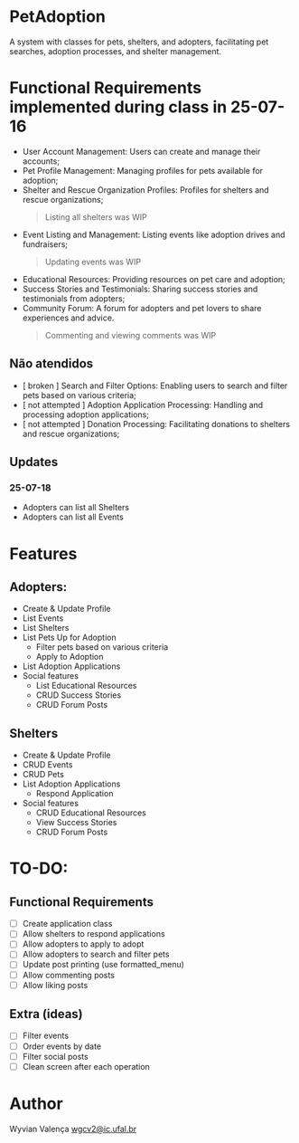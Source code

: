 # PetAdoption
A system with classes for pets, shelters, and adopters, facilitating pet searches, adoption processes, and shelter management.

# Functional Requirements implemented during class in 25-07-16
- User Account Management: Users can create and manage their accounts;
- Pet Profile Management: Managing profiles for pets available for adoption;
- Shelter and Rescue Organization Profiles: Profiles for shelters and rescue organizations;
     > Listing all shelters was WIP
- Event Listing and Management: Listing events like adoption drives and fundraisers;
     > Updating events was WIP
- Educational Resources: Providing resources on pet care and adoption;
- Success Stories and Testimonials: Sharing success stories and testimonials from adopters;
- Community Forum: A forum for adopters and pet lovers to share experiences and advice.
     > Commenting and viewing comments was WIP

## Não atendidos
- [ broken ] Search and Filter Options: Enabling users to search and filter pets based on various criteria;
- [ not attempted ] Adoption Application Processing: Handling and processing adoption applications;
- [ not attempted ] Donation Processing: Facilitating donations to shelters and rescue organizations;

## Updates

### 25-07-18
- Adopters can list all Shelters
- Adopters can list all Events

# Features
## Adopters:
- Create & Update Profile
- List Events
- List Shelters
- List Pets Up for Adoption
    - Filter pets based on various criteria
    - Apply to Adoption
- List Adoption Applications
- Social features
    - List Educational Resources
    - CRUD Success Stories
    - CRUD Forum Posts

## Shelters
- Create & Update Profile
- CRUD Events
- CRUD Pets
- List Adoption Applications
    - Respond Application
- Social features
    - CRUD Educational Resources
    - View Success Stories
    - CRUD Forum Posts

# TO-DO:

## Functional Requirements
- [ ] Create application class
- [ ] Allow shelters to respond applications
- [ ] Allow adopters to apply to adopt
- [ ] Allow adopters to search and filter pets
- [ ] Update post printing (use formatted_menu)
- [ ] Allow commenting posts
- [ ] Allow liking posts

## Extra (ideas)
- [ ] Filter events
- [ ] Order events by date
- [ ] Filter social posts
- [ ] Clean screen after each operation

# Author
Wyvian Valença
wgcv2@ic.ufal.br
